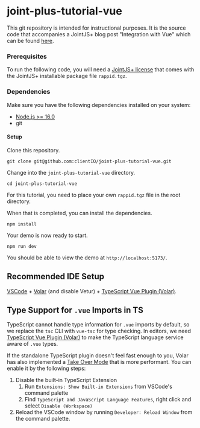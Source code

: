 # joint-plus-tutorial-vue

This git repository is intended for instructional purposes. It is the source code that accompanies a JointJS+ blog post "Integration with Vue" which can be found [here](https://resources.jointjs.com/tutorial/vue-ts).

### Prerequisites  

To run the following code, you will need a [JointJS+ license](https://www.jointjs.com/license) that comes with the JointJS+ installable package file `rappid.tgz`.

### Dependencies

Make sure you have the following dependencies installed on your system:

- [Node.js >= 16.0](https://nodejs.org/en/)
- git

#### Setup

Clone this repository.

```
git clone git@github.com:clientIO/joint-plus-tutorial-vue.git
```

Change into the `joint-plus-tutorial-vue` directory.

```
cd joint-plus-tutorial-vue
```

For this tutorial, you need to place your own `rappid.tgz` file in the root directory.

When that is completed, you can install the dependencies.

```
npm install
```

Your demo is now ready to start.

```
npm run dev
```

You should be able to view the demo at `http://localhost:5173/`.

## Recommended IDE Setup

[VSCode](https://code.visualstudio.com/) + [Volar](https://marketplace.visualstudio.com/items?itemName=Vue.volar) (and disable Vetur) + [TypeScript Vue Plugin (Volar)](https://marketplace.visualstudio.com/items?itemName=Vue.vscode-typescript-vue-plugin).

## Type Support for `.vue` Imports in TS

TypeScript cannot handle type information for `.vue` imports by default, so we replace the `tsc` CLI with `vue-tsc` for type checking. In editors, we need [TypeScript Vue Plugin (Volar)](https://marketplace.visualstudio.com/items?itemName=Vue.vscode-typescript-vue-plugin) to make the TypeScript language service aware of `.vue` types.

If the standalone TypeScript plugin doesn't feel fast enough to you, Volar has also implemented a [Take Over Mode](https://github.com/johnsoncodehk/volar/discussions/471#discussioncomment-1361669) that is more performant. You can enable it by the following steps:

1. Disable the built-in TypeScript Extension
    1) Run `Extensions: Show Built-in Extensions` from VSCode's command palette
    2) Find `TypeScript and JavaScript Language Features`, right click and select `Disable (Workspace)`
2. Reload the VSCode window by running `Developer: Reload Window` from the command palette.
